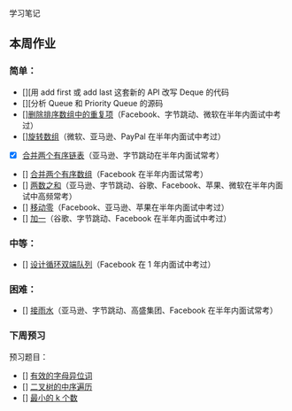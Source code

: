学习笔记

## 本周作业

### 简单：

* [][用 add first 或 add last 这套新的 API 改写 Deque 的代码
* [][分析 Queue 和 Priority Queue 的源码
* [][删除排序数组中的重复项]()（Facebook、字节跳动、微软在半年内面试中考过）
* [][旋转数组]()（微软、亚马逊、PayPal 在半年内面试中考过）
* [x] [合并两个有序链表](code/21-merge-two-sorted-lists.py)（亚马逊、字节跳动在半年内面试常考）
* [] [合并两个有序数组]()（Facebook 在半年内面试常考）
* [] [两数之和]()（亚马逊、字节跳动、谷歌、Facebook、苹果、微软在半年内面试中高频常考）
* [] [移动零]()（Facebook、亚马逊、苹果在半年内面试中考过）
* [] [加一]()（谷歌、字节跳动、Facebook 在半年内面试中考过）

### 中等：

* [] [设计循环双端队列]()（Facebook 在 1 年内面试中考过）


### 困难：
* [] [接雨水]()（亚马逊、字节跳动、高盛集团、Facebook 在半年内面试常考）

### 下周预习
预习题目：
* [] [有效的字母异位词]()
* [] [二叉树的中序遍历]()
* [] [最小的 k 个数]()